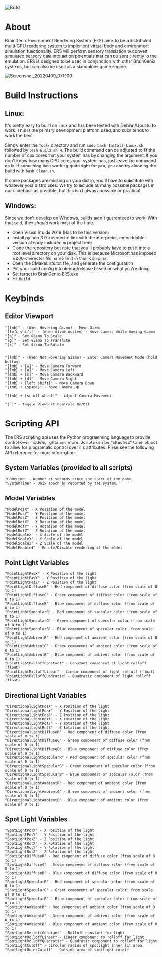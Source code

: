 ![Build](https://github.com/carboncopies/BrainGenix-ERS/actions/workflows/cmake.yml/badge.svg)

# About

BrainGenix Environment Rendering System (ERS) aims to be a distributed multi-GPU rendering system to implement virtual body and environment simulation functionality. ERS will perform sensory translation to convert simulated sensory data into action potentials that can be sent directly to the emulation. ERS is designed to be used in conjunction with other BrainGenix systems, but can also be used as a standalone game engine. 

![Screenshot_20220409_071900](https://user-images.githubusercontent.com/49183477/162561372-b56cd331-3dad-40d9-8eb0-16b9e1aff46a.png)


# Build Instructions

## Linux:

  It's pretty easy to build on linux and has been tested with Debian/Ubuntu to work. This is the primary development platform used, and such tends to work the best. 
  
  Simply enter the `Tools` directory and run `sudo bash Install-Linux.sh` followed by `bash Build.sh 4`. The build command can be adjusted to fit the number of cpu cores that your system has by changing the argument. If you don't know how many CPU cores your system has, just leave the command as is. If something isn't working quite right for you, you can try cleaning the build with `bash Clean.sh`.

  If some packages are missing on your distro, you'll have to substitute with whatever your distro uses. We try to include as many possible packages in our codebase as possible, but this isn't always possible or practical.


## Windows:

  Since we don't develop on Windows, builds aren't guarenteed to work. With that said, they *should* work most of the time. 
  

  - Open Visual Stuido 2019 (Has to be this version)
  - Install python 3.9 (needed to link with the interpreter, embeddable version already included in project tree)
  - Clone the repository but note that you'll probably have to put it into a root level directory on your disk. This is because Microsoft has imposed a 260 character file name limit in their compiler. 
  - Open the CMakeLists.txt file, and generate the configuration
  - Put your build config into debug/release based on what you're doing
  - Set target to BrainGenix-ERS.exe
  - Hit `Build`


# Keybinds

  ## Editor Viewport

    "[lmb]" - (When Hovering Gizmo) - Move Gizmo
    "[left shift]" - (When Gizmo Active) - Move Camera While Moving Gizmo
    "[s]" - Set Gizmo To Scale
    "[g]" - Set Gizmo To Translate
    "[r]" - Set Gizmo To Rotate


    "[lmb]" - (When Not Hovering Gizmo) - Enter Camera Movement Mode (hold button)
    "[lmb] + [w]" - Move Camera Forward
    "[lmb] + [a]" - Move Camera Left
    "[lmb] + [s]" - Move Camera Backward
    "[lmb] + [d]" - Move Camera Right
    "[lmb] + [left shift]" - Move Camera Down
    "[lmb] + [space]" - Move Camera Up

    "[lmb] + [scroll wheel]" - Adjust Camera Movement

    "[`]" - Toggle Viewport Controls On/Off

# Scripting API

  The ERS scripting api uses the Python programming language to provide control over models, lights and more. Scripts can be "attached" to an object to allow for programatic control over it's attributes. Plese see the following API reference for more information.
  
  ## System Variables (provided to all scripts)
    "GameTime" - Number of seconds since the start of the game.
    "SystemTime" - Unix epoch as reported by the system.
    
  ## Model Variables
    "ModelPosX" - X Position of the model
    "ModelPosY" - Y Position of the model
    "ModelPosZ" - Z Position of the model
    "ModelRotX" - X Rotation of the model
    "ModelRotY" - Y Rotation of the model
    "ModelRotZ" - Z Rotation of the model
    "ModelScaleX" - X Scale of the model
    "ModelScaleY" - Y Scale of the model
    "ModelScaleZ" - Z Scale of the model
    "ModelEnabled" - Enable/Disable rendering of the model

  ## Point Light Variables
    "PointLightPosX" - X Position of the light
    "PointLightPosY" - Y Position of the light
    "PointLightPosZ" - Z Position of the light
    "PointLightDiffuseR" - Red component of diffuse color (from scale of 0 to 1)
    "PointLightDiffuseG" - Green component of diffuse color (from scale of 0 to 1)
    "PointLightDiffuseB" - Blue component of diffuse color (from scale of 0 to 1)
    "PointLightSpecularR" - Red component of specular color (from scale of 0 to 1)
    "PointLightSpecularG" - Green component of specular color (from scale of 0 to 1)
    "PointLightSpecularB" - Blue component of specular color (from scale of 0 to 1)    
    "PointLightAmbientR" - Red component of ambient color (from scale of 0 to 1)
    "PointLightAmbientG" - Green component of ambient color (from scale of 0 to 1)
    "PointLightAmbientB" - Blue component of ambient color (from scale of 0 to 1)
    "PointLightRolloffConstant" - Constant component of light rolloff (float)
    "PointLightRolloffLinear" - Linear component of light rolloff (float)
    "PointLightRolloffQuadratic" - Quadratic component of light rolloff (float)
    
  ## Directional Light Variables
    "DirectionalLightPosX" - X Position of the light
    "DirectionalLightPosY" - Y Position of the light
    "DirectionalLightPosZ" - Z Position of the light
    "DirectionalLightRotX" - X Rotation of the light
    "DirectionalLightRotY" - Y Rotation of the light
    "DirectionalLightRotZ" - Z Rotation of the light
    "DirectionalLightDiffuseR" - Red component of diffuse color (from scale of 0 to 1)
    "DirectionalLightDiffuseG" - Green component of diffuse color (from scale of 0 to 1)
    "DirectionalLightDiffuseB" - Blue component of diffuse color (from scale of 0 to 1)
    "DirectionalLightSpecularR" - Red component of specular color (from scale of 0 to 1)
    "DirectionalLightSpecularG" - Green component of specular color (from scale of 0 to 1)
    "DirectionalLightSpecularB" - Blue component of specular color (from scale of 0 to 1)    
    "DirectionalLightAmbientR" - Red component of ambient color (from scale of 0 to 1)
    "DirectionalLightAmbientG" - Green component of ambient color (from scale of 0 to 1)
    "DirectionalLightAmbientB" - Blue component of ambient color (from scale of 0 to 1)
    
  ## Spot Light Variables
    "SpotLightPosX" - X Position of the light
    "SpotLightPosY" - Y Position of the light
    "SpotLightPosZ" - Z Position of the light
    "SpotLightRotX" - X Rotation of the light
    "SpotLightRotY" - Y Rotation of the light
    "SpotLightRotZ" - Z Rotation of the light
    "SpotLightDiffuseR" - Red component of diffuse color (from scale of 0 to 1)
    "SpotLightDiffuseG" - Green component of diffuse color (from scale of 0 to 1)
    "SpotLightDiffuseB" - Blue component of diffuse color (from scale of 0 to 1)
    "SpotLightSpecularR" - Red component of specular color (from scale of 0 to 1)
    "SpotLightSpecularG" - Green component of specular color (from scale of 0 to 1)
    "SpotLightSpecularB" - Blue component of specular color (from scale of 0 to 1)    
    "SpotLightAmbientR" - Red component of ambient color (from scale of 0 to 1)
    "SpotLightAmbientG" - Green component of ambient color (from scale of 0 to 1)
    "SpotLightAmbientB" - Blue component of ambient color (from scale of 0 to 1)
    "SpotLightRolloffConstant" - Rolloff constant for light
    "SpotLightRolloffLinear" - Linear component to rolloff for light
    "SpotLightRolloffQuadratic" - Quadratic component to rolloff for light
    "SpotLightCutoff" - Circular radius of spotlight inner lit area
    "SpotlightOuterCutoff" - Outside area of spotlight cutoff
